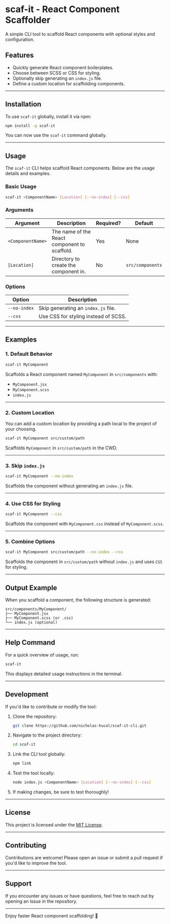 # scaf-it - React Component Scaffolder

A simple CLI tool to scaffold React components with optional styles and configuration.

## Features

- Quickly generate React component boilerplates.
- Choose between SCSS or CSS for styling.
- Optionally skip generating an `index.js` file.
- Define a custom location for scaffolding components.

---

## Installation

To use `scaf-it` globally, install it via npm:

```bash
npm install -g scaf-it
```

You can now use the `scaf-it` command globally.

---

## Usage

The `scaf-it` CLI helps scaffold React components. Below are the usage details and examples.

### Basic Usage

```bash
scaf-it <ComponentName> [Location] [--no-index] [--css]
```

### Arguments

| Argument          | Description                                  | Required? | Default          |
| ----------------- | -------------------------------------------- | --------- | ---------------- |
| `<ComponentName>` | The name of the React component to scaffold. | Yes       | None             |
| `[Location]`      | Directory to create the component in.        | No        | `src/components` |

### Options

| Option       | Description                          |
| ------------ | ------------------------------------ |
| `--no-index` | Skip generating an `index.js` file.  |
| `--css`      | Use CSS for styling instead of SCSS. |

---

## Examples

### 1. Default Behavior

```bash
scaf-it MyComponent
```

Scaffolds a React component named `MyComponent` in `src/components` with:

- `MyComponent.jsx`
- `MyComponent.scss`
- `index.js`

---

### 2. Custom Location

You can add a custom location by providing a path local to the project of your choosing.

```bash
scaf-it MyComponent src/custom/path
```

Scaffolds `MyComponent` in `src/custom/path` in the CWD.

---

### 3. Skip `index.js`

```bash
scaf-it MyComponent --no-index
```

Scaffolds the component without generating an `index.js` file.

---

### 4. Use CSS for Styling

```bash
scaf-it MyComponent --css
```

Scaffolds the component with `MyComponent.css` instead of `MyComponent.scss`.

---

### 5. Combine Options

```bash
scaf-it MyComponent src/custom/path --no-index --css
```

Scaffolds the component in `src/custom/path` without `index.js` and uses `CSS` for styling.

---

## Output Example

When you scaffold a component, the following structure is generated:

```plaintext
src/components/MyComponent/
├── MyComponent.jsx
├── MyComponent.scss (or .css)
└── index.js (optional)
```

---

## Help Command

For a quick overview of usage, run:

```bash
scaf-it
```

This displays detailed usage instructions in the terminal.

---

## Development

If you'd like to contribute or modify the tool:

1. Clone the repository:

   ```bash
   git clone https://github.com/nicholas-hucal/scaf-it-cli.git
   ```

2. Navigate to the project directory:

   ```bash
   cd scaf-it
   ```

3. Link the CLI tool globally:

   ```bash
   npm link
   ```

4. Test the tool locally:

   ```bash
   node index.js <ComponentName> [Location] [--no-index] [--css]
   ```

5. If making changes, be sure to test thoroughly!

---

## License

This project is licensed under the [MIT License](LICENSE).

---

## Contributing

Contributions are welcome! Please open an issue or submit a pull request if you'd like to improve the tool.

---

## Support

If you encounter any issues or have questions, feel free to reach out by opening an issue in the repository.

---

Enjoy faster React component scaffolding! 🚀

